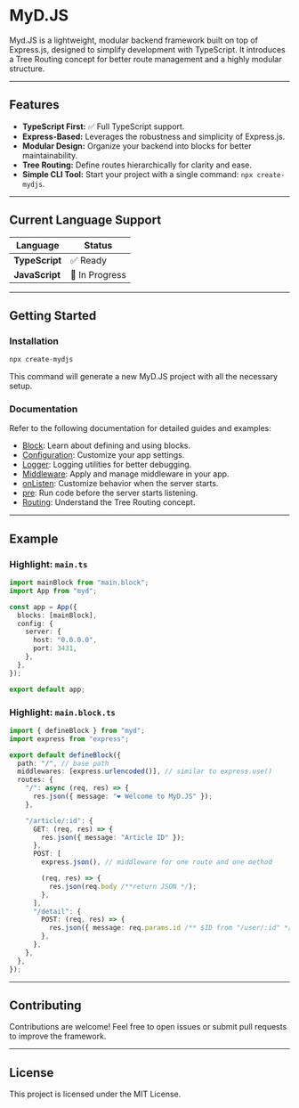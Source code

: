 # MyD.JS

Myd.JS is a lightweight, modular backend framework built on top of Express.js, designed to simplify development with TypeScript. It introduces a Tree Routing concept for better route management and a highly modular structure.

---

## Features

- **TypeScript First:** ✅ Full TypeScript support.
- **Express-Based:** Leverages the robustness and simplicity of Express.js.
- **Modular Design:** Organize your backend into blocks for better maintainability.
- **Tree Routing:** Define routes hierarchically for clarity and ease.
- **Simple CLI Tool:** Start your project with a single command: `npx create-mydjs`.

---

## Current Language Support

| Language       | Status         |
| -------------- | -------------- |
| **TypeScript** | ✅ Ready       |
| **JavaScript** | 🚧 In Progress |

---

## Getting Started

### Installation

```bash
npx create-mydjs
```

This command will generate a new MyD.JS project with all the necessary setup.

### Documentation

Refer to the following documentation for detailed guides and examples:

- [Block](./github/docs/en/block.md): Learn about defining and using blocks.
- [Configuration](./github/docs/en/config.md): Customize your app settings.
- [Logger](./github/docs/en/logger.md): Logging utilities for better debugging.
- [Middleware](./github/docs/en/middleware.md): Apply and manage middleware in your app.
- [onListen](./github/docs/en/onListen.md): Customize behavior when the server starts.
- [pre](./github/docs/en/pre.md): Run code before the server starts listening.
- [Routing](./github/docs/en/routing.md): Understand the Tree Routing concept.

---

## Example

### Highlight: `main.ts`

```ts
import mainBlock from "main.block";
import App from "myd";

const app = App({
  blocks: [mainBlock],
  config: {
    server: {
      host: "0.0.0.0",
      port: 3431,
    },
  },
});

export default app;
```

### Highlight: `main.block.ts`

```ts
import { defineBlock } from "myd";
import express from "express";

export default defineBlock({
  path: "/", // base path
  middlewares: [express.urlencoded()], // similar to express.use()
  routes: {
    "/": async (req, res) => {
      res.json({ message: "❤️ Welcome to MyD.JS" });
    },

    "/article/:id": {
      GET: (req, res) => {
        res.json({ message: "Article ID" });
      },
      POST: [
        express.json(), // middleware for one route and one method

        (req, res) => {
          res.json(req.body /**return JSON */);
        },
      ],
      "/detail": {
        POST: (req, res) => {
          res.json({ message: req.params.id /** $ID from "/user/:id" */ });
        },
      },
    },
  },
});
```

---

## Contributing

Contributions are welcome! Feel free to open issues or submit pull requests to improve the framework.

---

## License

This project is licensed under the MIT License.
